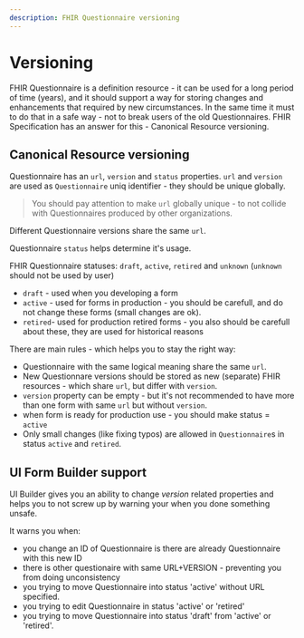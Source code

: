 ```yaml
---
description: FHIR Questionnaire versioning
---
```


# Versioning

FHIR Questionnaire is a definition resource - it can be used for a long period of time (years),
and it should support a way for storing changes and enhancements that required by new circumstances.
In the same time it must to do that in a safe way - not to break users of the old Questionnaires.
FHIR Specification has an answer for this - Canonical Resource versioning.

## Canonical Resource versioning

Questionnaire has an `url`, `version` and `status` properties. 
`url` and `version` are used as `Questionnaire` uniq identifier - they should be unique globally.

> You should pay attention to make `url` globally unique - to not collide with Questionnaires produced by other organizations.

Different Questionnaire versions share the same `url`.

Questionnaire `status` helps determine it's usage.

FHIR Questionnaire statuses:  `draft`, `active`, `retired` and `unknown` (`unknown` should not be used by user)

- `draft`  - used when you developing a form
- `active` - used for forms in production - you should be carefull, and do not change these forms (small changes are ok).
- `retired`- used for production retired forms - you also should be carefull about these, they are used for historical reasons

There are main rules - which helps you to stay the right way:

- Questionnaire with the same logical meaning share the same `url`.
- New Questionnare versions should be stored as new (separate) FHIR resources - which share `url`, but differ with `version`.
- `version` property can be empty - but it's not recommended to have more than one form with same `url` but without `version`.
- when form is ready for production use - you should make status = `active`
- Only small changes (like fixing typos) are allowed in `Questionnaire`s in status `active` and `retired`.

## UI Form Builder support

UI Builder gives you an ability to change *version* related properties and helps you to not screw up 
by warning your when you done something unsafe.


It warns you when:

- you change an ID of Questionnaire is there are already Questionnaire with this new ID
- there is other questionaire with same URL+VERSION - preventing you from doing unconsistency
- you trying to move Questionnaire into status 'active' without URL specified.
- you trying to edit Questionnaire in status 'active' or 'retired'
- you trying to move Questionnaire into status 'draft' from 'active' or 'retired'.
